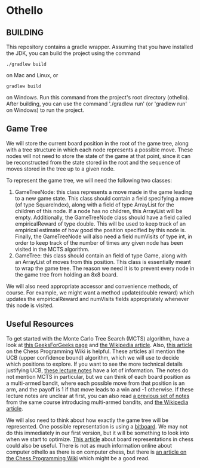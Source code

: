 # Othello

## BUILDING

This repository contains a gradle wrapper.
Assuming that you have installed the JDK, you can build the project using the command

	./gradlew build

on Mac and Linux, or

	gradlew build

on Windows. 
Run this command from the project's root directory (othello). 
After building, you can use the command './gradlew run' (or 'gradlew run' on Windows) 
to run the project.

## Game Tree

We will store the current board position in the root of the game tree, along with a tree
structure in which each node represents a possible move. These nodes will not need to store 
the state of the game at that point, since it can be reconstructed from the state stored in
the root and the sequence of moves stored in the tree up to a given node. 

To represent the game tree, we will need the following two classes:
  1. GameTreeNode: this class represents a move made in the game leading to a new game state.
     This class should contain a field specifying a move (of type SquareIndex), along with 
     a field of type ArrayList<GameTreeNode> for the children of this node. If a node has no
     children, this ArrayList will be empty. 
     Additionally, the GameTreeNode class should have a field called empiricalReward of type double.
     This will be used to keep track of an empirical estimate of how good the position specified by this node is.
     Finally, the GameTreeNode will also need a field numVisits of type int, in order to keep track of the number
     of times any given node has been visited in the MCTS algorithm. 
  2. GameTree: this class should contain an field of type Game, along with an ArrayList<GameTreeNode> of moves from this position.
     This class is essentially meant to wrap the game tree. The reason we need it is to prevent every node in the game tree from holding an 8x8 board.

We will also need appropriate accessor and convenience methods, of course. For example, we might want a method update(double reward) which updates the
empiricalReward and numVisits fields appropriately whenever this node is visited. 

## Useful Resources

To get started with the Monte Carlo Tree Search (MCTS) algorithm, have a look at
[this GeeksForGeeks page](https://www.geeksforgeeks.org/ml-monte-carlo-tree-search-mcts/) and 
[the Wikipedia article](https://en.wikipedia.org/wiki/Monte_Carlo_tree_search).
Also, [this article](https://www.chessprogramming.org/Monte-Carlo_Tree_Search) on the Chess Programming Wiki is helpful.
These articles all mention the UCB (upper confidence bound) algorithm, which we will use to decide which positions to explore.
If you want to see the more technical details justifying UCB, [these lecture notes](https://ieor8100.github.io/mab/Lecture%203.pdf)
have a lot of information.
The notes do not mention MCTS in particular, but we can think of each board position as a multi-armed bandit, where each possible
move from that position is an arm, and the payoff is 1 if that move leads to a win and -1 otherwise.
If these lecture notes are unclear at first, you can also read [a previous set of notes](https://ieor8100.github.io/mab/Lecture%202.pdf)
from the same course introducing multi-armed bandits, and [the Wikipedia article](https://en.wikipedia.org/wiki/Multi-armed_bandit).

We will also need to think about how exactly the game tree will be represented.
One possible representation is using a [bitboard](https://www.chessprogramming.org/Bitboards).
We may not do this immediately in our first version, but it will be something to look into
when we start to optimize.
[This article](https://en.wikipedia.org/wiki/Board_representation_(computer_chess)) about board representations in chess could also be useful.
There is not as much information online about computer othello as there is on computer chess, but there is
[an article on the Chess Programming Wiki](https://www.chessprogramming.org/Othello) which might be a good read.

